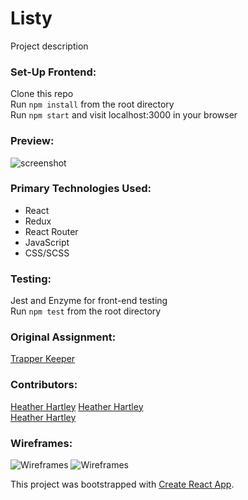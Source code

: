 # Listy

Project description

### Set-Up Frontend:
Clone this repo  
Run `npm install` from the root directory  
Run `npm start` and visit localhost:3000 in your browser  

### Preview:
![screenshot]()

### Primary Technologies Used:
* React
* Redux
* React Router
* JavaScript
* CSS/SCSS

### Testing:
Jest and Enzyme for front-end testing  
Run `npm test` from the root directory  

### Original Assignment: 
[Trapper Keeper]()  

### Contributors:  
[Heather Hartley](https://github.com/hlhartley)
[Heather Hartley](https://github.com/hlhartley)  
[Heather Hartley](https://github.com/hlhartley)  


### Wireframes:
![Wireframes]()
![Wireframes]()

This project was bootstrapped with [Create React App](https://github.com/facebook/create-react-app).

